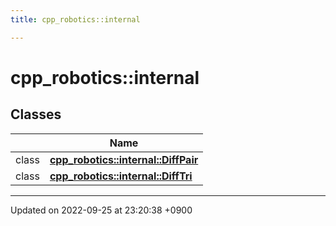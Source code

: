 ```yaml
---
title: cpp_robotics::internal

---
```


# cpp_robotics::internal



## Classes

|                | Name           |
| -------------- | -------------- |
| class | **[cpp_robotics::internal::DiffPair](/cpp_robotics/doxybook/Classes/classcpp__robotics_1_1internal_1_1DiffPair/)**  |
| class | **[cpp_robotics::internal::DiffTri](/cpp_robotics/doxybook/Classes/classcpp__robotics_1_1internal_1_1DiffTri/)**  |






-------------------------------

Updated on 2022-09-25 at 23:20:38 +0900